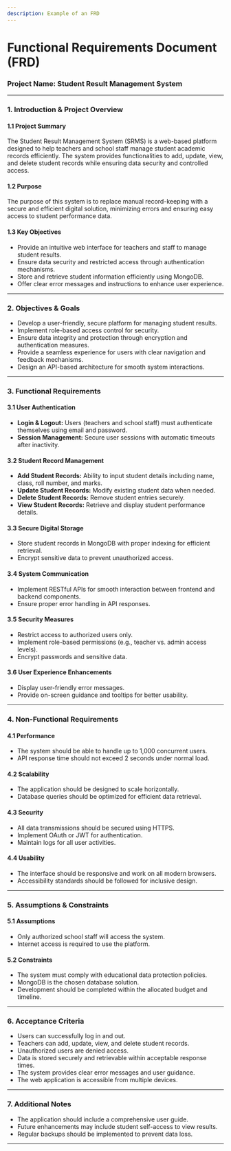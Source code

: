 ```yaml
---
description: Example of an FRD
---
```


# Functional Requirements Document (FRD)

### Project Name: Student Result Management System

***

### 1. Introduction & Project Overview

#### 1.1 Project Summary

The Student Result Management System (SRMS) is a web-based platform designed to help teachers and school staff manage student academic records efficiently. The system provides functionalities to add, update, view, and delete student records while ensuring data security and controlled access.

#### 1.2 Purpose

The purpose of this system is to replace manual record-keeping with a secure and efficient digital solution, minimizing errors and ensuring easy access to student performance data.

#### 1.3 Key Objectives

* Provide an intuitive web interface for teachers and staff to manage student results.
* Ensure data security and restricted access through authentication mechanisms.
* Store and retrieve student information efficiently using MongoDB.
* Offer clear error messages and instructions to enhance user experience.

***

### 2. Objectives & Goals

* Develop a user-friendly, secure platform for managing student results.
* Implement role-based access control for security.
* Ensure data integrity and protection through encryption and authentication measures.
* Provide a seamless experience for users with clear navigation and feedback mechanisms.
* Design an API-based architecture for smooth system interactions.

***

### 3. Functional Requirements

#### 3.1 User Authentication

* **Login & Logout:** Users (teachers and school staff) must authenticate themselves using email and password.
* **Session Management:** Secure user sessions with automatic timeouts after inactivity.

#### 3.2 Student Record Management

* **Add Student Records:** Ability to input student details including name, class, roll number, and marks.
* **Update Student Records:** Modify existing student data when needed.
* **Delete Student Records:** Remove student entries securely.
* **View Student Records:** Retrieve and display student performance details.

#### 3.3 Secure Digital Storage

* Store student records in MongoDB with proper indexing for efficient retrieval.
* Encrypt sensitive data to prevent unauthorized access.

#### 3.4 System Communication

* Implement RESTful APIs for smooth interaction between frontend and backend components.
* Ensure proper error handling in API responses.

#### 3.5 Security Measures

* Restrict access to authorized users only.
* Implement role-based permissions (e.g., teacher vs. admin access levels).
* Encrypt passwords and sensitive data.

#### 3.6 User Experience Enhancements

* Display user-friendly error messages.
* Provide on-screen guidance and tooltips for better usability.

***

### 4. Non-Functional Requirements

#### 4.1 Performance

* The system should be able to handle up to 1,000 concurrent users.
* API response time should not exceed 2 seconds under normal load.

#### 4.2 Scalability

* The application should be designed to scale horizontally.
* Database queries should be optimized for efficient data retrieval.

#### 4.3 Security

* All data transmissions should be secured using HTTPS.
* Implement OAuth or JWT for authentication.
* Maintain logs for all user activities.

#### 4.4 Usability

* The interface should be responsive and work on all modern browsers.
* Accessibility standards should be followed for inclusive design.

***

### 5. Assumptions & Constraints

#### 5.1 Assumptions

* Only authorized school staff will access the system.
* Internet access is required to use the platform.

#### 5.2 Constraints

* The system must comply with educational data protection policies.
* MongoDB is the chosen database solution.
* Development should be completed within the allocated budget and timeline.

***

### 6. Acceptance Criteria

* Users can successfully log in and out.
* Teachers can add, update, view, and delete student records.
* Unauthorized users are denied access.
* Data is stored securely and retrievable within acceptable response times.
* The system provides clear error messages and user guidance.
* The web application is accessible from multiple devices.

***

### 7. Additional Notes

* The application should include a comprehensive user guide.
* Future enhancements may include student self-access to view results.
* Regular backups should be implemented to prevent data loss.

***
